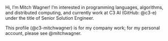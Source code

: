 Hi, I’m Mitch Wagner! I’m interested in programming languages, algorithms, and
distributed computing, and currently work at C3 AI (GitHub: @c3-e) under the
title of Senior Solution Engineer.

This profile (@c3-mitchwagner) is for my company work; for my personal account, please
see @mitchwagner.
